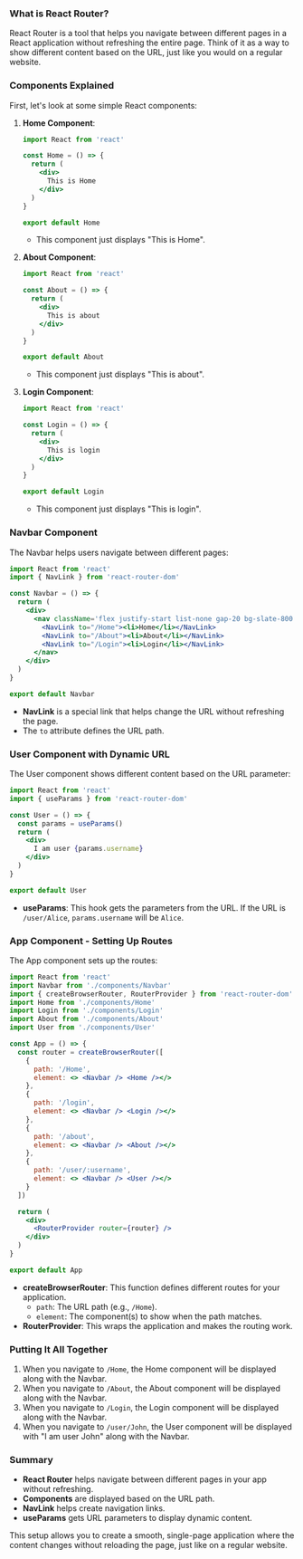 ### What is React Router?

React Router is a tool that helps you navigate between different pages in a React application without refreshing the entire page. Think of it as a way to show different content based on the URL, just like you would on a regular website.

### Components Explained

First, let's look at some simple React components:

1. **Home Component**:
   ```jsx
   import React from 'react'

   const Home = () => {
     return (
       <div>
         This is Home
       </div>
     )
   }

   export default Home
   ```

   - This component just displays "This is Home".

2. **About Component**:
   ```jsx
   import React from 'react'

   const About = () => {
     return (
       <div>
         This is about
       </div>
     )
   }

   export default About
   ```

   - This component just displays "This is about".

3. **Login Component**:
   ```jsx
   import React from 'react'

   const Login = () => {
     return (
       <div>
         This is login
       </div>
     )
   }

   export default Login
   ```

   - This component just displays "This is login".

### Navbar Component

The Navbar helps users navigate between different pages:

```jsx
import React from 'react'
import { NavLink } from 'react-router-dom'

const Navbar = () => {
  return (
    <div>
      <nav className='flex justify-start list-none gap-20 bg-slate-800 content-center transition-all'>
        <NavLink to="/Home"><li>Home</li></NavLink>
        <NavLink to="/About"><li>About</li></NavLink>
        <NavLink to="/Login"><li>Login</li></NavLink>
      </nav>
    </div>
  )
}

export default Navbar
```

- **NavLink** is a special link that helps change the URL without refreshing the page.
- The `to` attribute defines the URL path.

### User Component with Dynamic URL

The User component shows different content based on the URL parameter:

```jsx
import React from 'react'
import { useParams } from 'react-router-dom'

const User = () => {
  const params = useParams()
  return (
    <div>
      I am user {params.username}
    </div>
  )
}

export default User
```

- **useParams**: This hook gets the parameters from the URL. If the URL is `/user/Alice`, `params.username` will be `Alice`.

### App Component - Setting Up Routes

The App component sets up the routes:

```jsx
import React from 'react'
import Navbar from './components/Navbar'
import { createBrowserRouter, RouterProvider } from 'react-router-dom'
import Home from './components/Home'
import Login from './components/Login'
import About from './components/About'
import User from './components/User'

const App = () => {
  const router = createBrowserRouter([
    {
      path: '/Home',
      element: <> <Navbar /> <Home /></>
    },
    {
      path: '/login',
      element: <> <Navbar /> <Login /></>
    },
    {
      path: '/about',
      element: <> <Navbar /> <About /></>
    },
    {
      path: '/user/:username',
      element: <> <Navbar /> <User /></>
    }
  ])

  return (
    <div>
      <RouterProvider router={router} />
    </div>
  )
}

export default App
```

- **createBrowserRouter**: This function defines different routes for your application.
  - `path`: The URL path (e.g., `/Home`).
  - `element`: The component(s) to show when the path matches.
- **RouterProvider**: This wraps the application and makes the routing work.

### Putting It All Together

1. When you navigate to `/Home`, the Home component will be displayed along with the Navbar.
2. When you navigate to `/About`, the About component will be displayed along with the Navbar.
3. When you navigate to `/Login`, the Login component will be displayed along with the Navbar.
4. When you navigate to `/user/John`, the User component will be displayed with "I am user John" along with the Navbar.

### Summary

- **React Router** helps navigate between different pages in your app without refreshing.
- **Components** are displayed based on the URL path.
- **NavLink** helps create navigation links.
- **useParams** gets URL parameters to display dynamic content.

This setup allows you to create a smooth, single-page application where the content changes without reloading the page, just like on a regular website.
